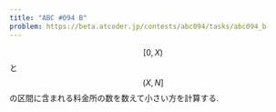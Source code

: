 ```yaml
---
title: "ABC #094 B"
problem: https://beta.atcoder.jp/contests/abc094/tasks/abc094_b
---
```

$$ [0, X) $$ と $$ (X, N] $$ の区間に含まれる料金所の数を数えて小さい方を計算する.
